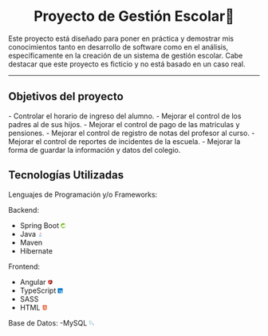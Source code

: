 <h1 align="center">Proyecto de Gestión Escolar🏫</h1>
Este proyecto está diseñado para poner en práctica y demostrar mis conocimientos tanto en desarrollo de software como en el análisis, específicamente en la creación de un sistema de gestión escolar. Cabe destacar que este proyecto es ficticio y no está basado en un caso real.

___
<h2>Objetivos del proyecto</h2>
  - Controlar el horario de ingreso del alumno.
  - Mejorar el control de los padres al de sus hijos.
  - Mejorar el control de pago de las matriculas y pensiones.
  - Mejorar el control de registro de notas del profesor al curso.
  - Mejorar el control de reportes de incidentes de la escuela.
  - Mejorar la forma de guardar la información y datos del colegio.

<h2>Tecnologías Utilizadas</h2>
Lenguajes de Programación y/o Frameworks:

Backend:
  - Spring Boot <img src="https://github.com/devicons/devicon/blob/master/icons/spring/spring-original.svg" title="SPRING" alt="SPRING" width="10" height="10">&nbsp;
  - Java <img src="https://github.com/devicons/devicon/blob/master/icons/java/java-original.svg" title="JAVA" alt="JAVA" width="10" height="10">&nbsp;
  - Maven
  - Hibernate

Frontend:
  - Angular <img src="https://github.com/devicons/devicon/blob/master/icons/angularjs/angularjs-original.svg" title="Angular" alt="Angular" width="10" height="10">&nbsp;
  - TypeScript <img src="https://github.com/devicons/devicon/blob/master/icons/typescript/typescript-original.svg" title="TS" alt="TS" width="10" height="10">&nbsp;
  - SASS
  - HTML <img src="https://github.com/devicons/devicon/blob/master/icons/html5/html5-original.svg" title="HTML5" alt="HTML" width="10" height="10">&nbsp;

Base de Datos:
  -MySQL <img src="https://github.com/devicons/devicon/blob/master/icons/mysql/mysql-original.svg" title="MYSQL" alt="MYSQL" width="10" height="10">&nbsp;
